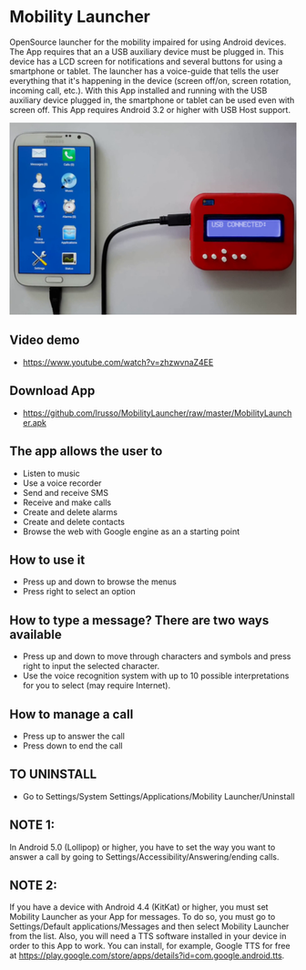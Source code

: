 # Mobility Launcher

OpenSource launcher for the mobility impaired for using Android devices. The App requires that an a USB auxiliary device must be plugged in. This device has a LCD screen for notifications and several buttons for using a smartphone or tablet. The launcher has a voice-guide that tells the user everything that it's happening in the device (screen off/on, screen rotation, incoming call, etc.). With this App installed and running with the USB auxiliary device plugged in, the smartphone or tablet can be used even with screen off. This App requires Android 3.2 or higher with USB Host support.

![alt screenshot](https://raw.githubusercontent.com/lrusso/MobilityLauncher/master/MobilityLauncher.png)

## Video demo
- https://www.youtube.com/watch?v=zhzwvnaZ4EE

## Download App
- https://github.com/lrusso/MobilityLauncher/raw/master/MobilityLauncher.apk

## The app allows the user to
- Listen to music
- Use a voice recorder
- Send and receive SMS
- Receive and make calls
- Create and delete alarms
- Create and delete contacts
- Browse the web with Google engine as an a starting point

## How to use it
- Press up and down to browse the menus
- Press right to select an option

## How to type a message? There are two ways available
- Press up and down to move through characters and symbols and press right to input the selected character.
- Use the voice recognition system with up to 10 possible interpretations for you to select (may require Internet).

## How to manage a call
- Press up to answer the call
- Press down to end the call

## TO UNINSTALL
- Go to Settings/System Settings/Applications/Mobility Launcher/Uninstall

## NOTE 1:
In Android 5.0 (Lollipop) or higher, you have to set the way you want to answer a call by going to Settings/Accessibility/Answering/ending calls.

## NOTE 2:
If you have a device with Android 4.4 (KitKat) or higher, you must set Mobility Launcher as your App for messages. To do so, you must go to Settings/Default applications/Messages and then select Mobility Launcher from the list. Also, you will need a TTS software installed in your device in order to this App to work. You can install, for example, Google TTS for free at https://play.google.com/store/apps/details?id=com.google.android.tts.
